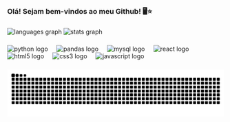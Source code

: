 <h3 align="left">Olá! Sejam bem-vindos ao meu Github! 🖥️⭐</h3>

###

<div align="left">
  <img src="https://github-readme-stats.vercel.app/api/top-langs?username=yasminvsilva&locale=pt-br&hide_title=false&layout=compact&card_width=320&langs_count=5&theme=radical&hide_border=true&order=2" height="185" alt="languages graph"  />
  <img src="https://github-readme-stats.vercel.app/api?username=yasminvsilva&hide_title=false&hide_rank=false&show_icons=true&include_all_commits=true&count_private=true&disable_animations=false&theme=radical&locale=pt-br&hide_border=true&order=1&custom_title=Estat%C3%ADsticas%20do%20Github%20de%20Yasmin" height="185" alt="stats graph"  />
</div>

###

<div align="left">
  <img src="https://cdn.jsdelivr.net/gh/devicons/devicon/icons/python/python-original.svg" height="45" alt="python logo"  />
  <img width="12" />
  <img src="https://cdn.jsdelivr.net/gh/devicons/devicon/icons/pandas/pandas-original-wordmark.svg" height="45" alt="pandas logo"  />
  <img width="12" />
  <img src="https://cdn.jsdelivr.net/gh/devicons/devicon/icons/mysql/mysql-original.svg" height="45" alt="mysql logo"  />
  <img width="12" />
  <img src="https://cdn.jsdelivr.net/gh/devicons/devicon/icons/react/react-original.svg" height="45" alt="react logo"  />
  <img width="12" />
  <img src="https://cdn.jsdelivr.net/gh/devicons/devicon/icons/html5/html5-original.svg" height="45" alt="html5 logo"  />
  <img width="12" />
  <img src="https://cdn.jsdelivr.net/gh/devicons/devicon/icons/css3/css3-original.svg" height="45" alt="css3 logo"  />
  <img width="12" />
  <img src="https://cdn.jsdelivr.net/gh/devicons/devicon/icons/javascript/javascript-original.svg" height="45" alt="javascript logo"  />
</div>

###

<img src="https://raw.githubusercontent.com/yasminvsilva/yasminvsilva/output/snake.svg" alt="Snake animation" />

###
